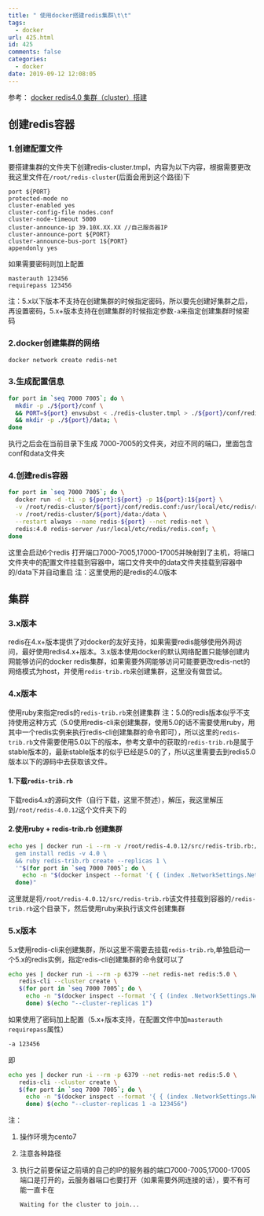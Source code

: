 ```yaml
---
title: " 使用docker搭建redis集群\t\t"
tags:
  - docker
url: 425.html
id: 425
comments: false
categories:
  - docker
date: 2019-09-12 12:08:05
---
```


参考： [docker redis4.0 集群（cluster）搭建](https://www.cnblogs.com/lianggp/p/8136222.html)

创建redis容器
---------

### 1.创建配置文件

要搭建集群的文件夹下创建redis-cluster.tmpl，内容为以下内容，根据需要更改我这里文件在`/root/redis-cluster`(后面会用到这个路径)下

    port ${PORT}
    protected-mode no
    cluster-enabled yes
    cluster-config-file nodes.conf
    cluster-node-timeout 5000
    cluster-announce-ip 39.10X.XX.XX //自己服务器IP
    cluster-announce-port ${PORT}
    cluster-announce-bus-port 1${PORT}
    appendonly yes


如果需要密码则加上配置

    masterauth 123456
    requirepass 123456


注：5.x以下版本不支持在创建集群的时候指定密码，所以要先创建好集群之后，再设置密码，5.x+版本支持在创建集群的时候指定参数`-a`来指定创建集群时候密码

### 2.docker创建集群的网络

```bash
docker network create redis-net
```


### 3.生成配置信息

```bash
for port in `seq 7000 7005`; do \
  mkdir -p ./${port}/conf \
  && PORT=${port} envsubst < ./redis-cluster.tmpl > ./${port}/conf/redis.conf \
  && mkdir -p ./${port}/data; \
done
```


执行之后会在当前目录下生成 7000-7005的文件夹，对应不同的端口，里面包含conf和data文件夹

### 4.创建redis容器

```bash
for port in `seq 7000 7005`; do \
  docker run -d -ti -p ${port}:${port} -p 1${port}:1${port} \
  -v /root/redis-cluster/${port}/conf/redis.conf:/usr/local/etc/redis/redis.conf \
  -v /root/redis-cluster/${port}/data:/data \
  --restart always --name redis-${port} --net redis-net \
  redis:4.0 redis-server /usr/local/etc/redis/redis.conf; \
done
```


这里会启动6个redis 打开端口7000-7005,17000-17005并映射到了主机，将端口文件夹中的配置文件挂载到容器中，端口文件夹中的data文件夹挂载到容器中的/data下并自动重启 注：这里使用的是redis的4.0版本

集群
--

### 3.x版本

redis在4.x+版本提供了对docker的友好支持，如果需要redis能够使用外网访问，最好使用redis4.x+版本。3.x版本使用docker的默认网络配置只能够创建内网能够访问的docker redis集群，如果需要外网能够访问可能要更改redis-net的网络模式为host，并使用`redis-trib.rb`来创建集群，这里没有做尝试。

### 4.x版本

使用ruby来指定redis的`redis-trib.rb`来创建集群 注：5.0的redis版本似乎不支持使用这种方式（5.0使用redis-cli来创建集群，使用5.0的话不需要使用ruby，用其中一个redis实例来执行redis-cli创建集群的命令即可），所以这里的`redis-trib.rb`文件需要使用5.0以下的版本，参考文章中的获取的`redis-trib.rb`是属于stable版本的，最新stable版本的似乎已经是5.0的了，所以这里需要去到redis5.0版本以下的源码中去获取该文件。

#### 1.下载`redis-trib.rb`

下载redis4.x的源码文件（自行下载，这里不赘述），解压，我这里解压到`/root/redis-4.0.12`这个文件夹下的

#### 2.使用ruby + redis-trib.rb 创建集群

```bash
echo yes | docker run -i --rm -v /root/redis-4.0.12/src/redis-trib.rb:/redis-trib.rb --net redis-net ruby sh -c '\
  gem install redis -v 4.0 \
  && ruby redis-trib.rb create --replicas 1 \
  '"$(for port in `seq 7000 7005`; do \
    echo -n "$(docker inspect --format '{ { (index .NetworkSettings.Networks "redis-net").IPAddress }}' "redis-${port}")":${port} ' ' ; \
  done)"
```


这里就是将`/root/redis-4.0.12/src/redis-trib.rb`该文件挂载到容器的`/redis-trib.rb`这个目录下，然后使用ruby来执行该文件创建集群

### 5.x版本

5.x使用redis-cli来创建集群，所以这里不需要去挂载`redis-trib.rb`,单独启动一个5.x的redis实例，指定redis-cli创建集群的命令就可以了

```bash
echo yes | docker run -i --rm -p 6379 --net redis-net redis:5.0 \
   redis-cli --cluster create \
   $(for port in `seq 7000 7005`; do \
     echo -n "$(docker inspect --format '{ { (index .NetworkSettings.Networks "redis-net").IPAddress }}' "redis-${port}")":${port} ' ' ; \
     done) $(echo "--cluster-replicas 1")
```


如果使用了密码加上配置（5.x+版本支持，在配置文件中加`masterauth` `requirepass`属性）

```bash
-a 123456
```


即

```bash
echo yes | docker run -i --rm -p 6379 --net redis-net redis:5.0 \
   redis-cli --cluster create \
   $(for port in `seq 7000 7005`; do \
     echo -n "$(docker inspect --format '{ { (index .NetworkSettings.Networks "redis-net").IPAddress }}' "redis-${port}")":${port} ' ' ; \
     done) $(echo "--cluster-replicas 1 -a 123456")
```


注：

1.  操作环境为cento7
2.  注意各种路径
    
3.  执行之前要保证之前填的自己的IP的服务器的端口7000-7005,17000-17005端口是打开的，云服务器端口也要打开（如果需要外网连接的话），要不有可能一直卡在
    
        Waiting for the cluster to join...